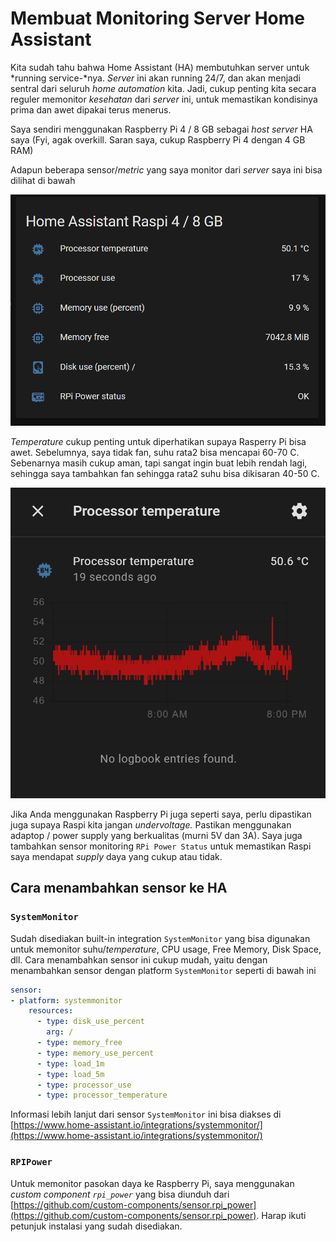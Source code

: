 # Membuat Monitoring Server Home Assistant

Kita sudah tahu bahwa Home Assistant (HA) membutuhkan server untuk *running service-*nya. *Server* ini akan running 24/7, dan akan menjadi sentral dari seluruh *home automation* kita. Jadi, cukup penting kita secara reguler memonitor *kesehatan* dari *server* ini, untuk memastikan kondisinya prima dan awet dipakai terus menerus.

Saya sendiri menggunakan Raspberry Pi 4 / 8 GB sebagai *host server* HA saya (Fyi, agak overkill. Saran saya, cukup Raspberry Pi 4 dengan 4 GB RAM)

Adapun beberapa sensor/*metric* yang saya monitor dari *server* saya ini bisa dilihat di bawah

![server metric](attachments/20210523132249.png)

*Temperature* cukup penting untuk diperhatikan supaya Rasperry Pi bisa awet. Sebelumnya, saya tidak fan, suhu rata2 bisa mencapai 60-70 C. Sebenarnya masih cukup aman, tapi sangat ingin buat lebih rendah lagi, sehingga saya tambahkan fan sehingga rata2 suhu bisa dikisaran 40-50 C.

![temperature grapgh](attachments/20210523132300.png)

Jika Anda menggunakan Raspberry Pi juga seperti saya, perlu dipastikan juga supaya Raspi kita jangan *undervoltage.* Pastikan menggunakan adaptop / power supply yang berkualitas (murni 5V dan 3A). Saya juga tambahkan sensor monitoring `RPi Power Status` untuk memastikan Raspi saya mendapat *supply* daya yang cukup atau tidak.

## Cara menambahkan sensor ke HA

### `SystemMonitor`

Sudah disediakan built-in integration `SystemMonitor` yang bisa digunakan untuk memonitor suhu/*temperature*, CPU usage, Free Memory, Disk Space, dll. Cara menambahkan sensor ini cukup mudah, yaitu dengan menambahkan sensor dengan platform `SystemMonitor` seperti di bawah ini

```yaml
sensor:
- platform: systemmonitor
    resources:
      - type: disk_use_percent
        arg: /
      - type: memory_free
      - type: memory_use_percent
      - type: load_1m
      - type: load_5m
      - type: processor_use
      - type: processor_temperature
```

Informasi lebih lanjut dari sensor `SystemMonitor` ini bisa diakses di [https://www.home-assistant.io/integrations/systemmonitor/](https://www.home-assistant.io/integrations/systemmonitor/)

### `RPIPower`

Untuk memonitor pasokan daya ke Raspberry Pi, saya menggunakan *custom component `rpi_power`* yang bisa diunduh dari [https://github.com/custom-components/sensor.rpi_power](https://github.com/custom-components/sensor.rpi_power). Harap ikuti petunjuk instalasi yang sudah disediakan.